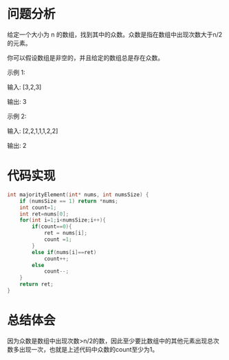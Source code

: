 # 问题分析
给定一个大小为 n 的数组，找到其中的众数。众数是指在数组中出现次数大于n/2的元素。

你可以假设数组是非空的，并且给定的数组总是存在众数。

示例 1:

输入: [3,2,3]

输出: 3

示例 2:

输入: [2,2,1,1,1,2,2]

输出: 2
# 代码实现
```C
int majorityElement(int* nums, int numsSize) {
    if (numsSize == 1) return *nums;
    int count=1;
    int ret=nums[0];
    for(int i=1;i<numsSize;i++){
        if(count==0){
            ret = nums[i];
            count =1;
        }
        else if(nums[i]==ret)
            count++;
        else
            count--;
    }
    return ret;
}
```
# 总结体会
因为众数是数组中出现次数>n/2的数，因此至少要比数组中的其他元素出现总次数多出现一次，也就是上述代码中众数的count至少为1。